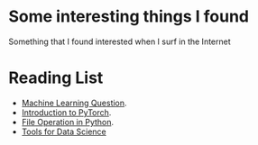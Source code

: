 # Some interesting things I found
Something that I found interested when I surf in the Internet 

# Reading List
- [Machine Learning Question](https://github.com/nminhquang380/something_interested/blob/main/basic_machine_question.md).
- [Introduction to PyTorch](https://github.com/nminhquang380/something_interested/blob/main/intro_pytorch.md).
- [File Operation in Python](https://github.com/nminhquang380/something_interested/blob/main/python_file_handling.md).
- [Tools for Data Science](https://github.com/nminhquang380/something_interested/blob/main/tools_for_data_science.md)
